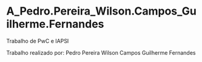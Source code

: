 # A_Pedro.Pereira_Wilson.Campos_Guilherme.Fernandes
 Trabalho de PwC e IAPSI

Trabalho realizado por:
Pedro Pereira
Wilson Campos
Guilherme Fernandes

